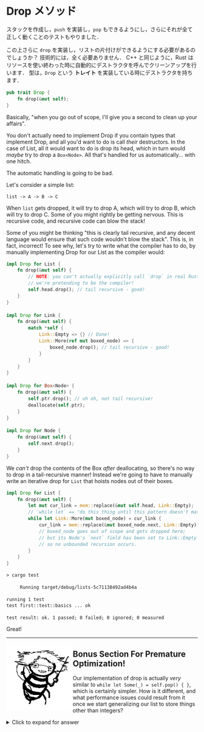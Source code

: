 <!-- # Drop -->
# Drop メソッド

<!-- We can make a stack, push on to, pop off it, and we've even tested that it all
works right! -->

スタックを作成し，`push` を実装し，`pop` もできるようにし，さらにそれが全て正しく動くことのテストもやりました．

<!-- Do we need to worry about cleaning up our list? Technically, no, not at all!
Like C++, Rust uses destructors to automatically clean up resources when they're
done with. A type has a destructor if it implements a *trait* called Drop.
Traits are Rust's fancy term for interfaces. The Drop trait has the following
interface: -->

この上さらに `drop` を実装し，リストの片付けができるようにする必要があるのでしょうか？
技術的には，全く必要ありません．
C++ と同じように，Rust はリソースを使い終わった時に自動的にデストラクタを呼んでクリーンアップを行います．
型は，`Drop` という **トレイト** を実装している時にデストラクタを持ちます．

```rust ,ignore
pub trait Drop {
    fn drop(&mut self);
}
```

Basically, "when you go out of scope, I'll give you a second to clean up your
affairs".

You don't actually need to implement Drop if you contain types that implement
Drop, and all you'd want to do is call *their* destructors. In the case of
List, all it would want to do is drop its head, which in turn would *maybe*
try to drop a `Box<Node>`. All that's handled for us automatically... with one
hitch.

The automatic handling is going to be bad.

Let's consider a simple list:


```text
list -> A -> B -> C
```

When `list` gets dropped, it will try to drop A, which will try to drop B,
which will try to drop C. Some of you might rightly be getting nervous. This is
recursive code, and recursive code can blow the stack!

Some of you might be thinking "this is clearly tail recursive, and any decent
language would ensure that such code wouldn't blow the stack". This is, in fact,
incorrect! To see why, let's try to write what the compiler has to do, by
manually implementing Drop for our List as the compiler would:


```rust ,ignore
impl Drop for List {
    fn drop(&mut self) {
        // NOTE: you can't actually explicitly call `drop` in real Rust code;
        // we're pretending to be the compiler!
        self.head.drop(); // tail recursive - good!
    }
}

impl Drop for Link {
    fn drop(&mut self) {
        match *self {
            Link::Empty => {} // Done!
            Link::More(ref mut boxed_node) => {
                boxed_node.drop(); // tail recursive - good!
            }
        }
    }
}

impl Drop for Box<Node> {
    fn drop(&mut self) {
        self.ptr.drop(); // uh oh, not tail recursive!
        deallocate(self.ptr);
    }
}

impl Drop for Node {
    fn drop(&mut self) {
        self.next.drop();
    }
}
```

We *can't* drop the contents of the Box *after* deallocating, so there's no
way to drop in a tail-recursive manner! Instead we're going to have to manually
write an iterative drop for `List` that hoists nodes out of their boxes.


```rust ,ignore
impl Drop for List {
    fn drop(&mut self) {
        let mut cur_link = mem::replace(&mut self.head, Link::Empty);
        // `while let` == "do this thing until this pattern doesn't match"
        while let Link::More(mut boxed_node) = cur_link {
            cur_link = mem::replace(&mut boxed_node.next, Link::Empty);
            // boxed_node goes out of scope and gets dropped here;
            // but its Node's `next` field has been set to Link::Empty
            // so no unbounded recursion occurs.
        }
    }
}
```

```text
> cargo test

     Running target/debug/lists-5c71138492ad4b4a

running 1 test
test first::test::basics ... ok

test result: ok. 1 passed; 0 failed; 0 ignored; 0 measured

```

Great!

----------------------

<span style="float:left">![Bonus](img/profbee.gif)</span>

## Bonus Section For Premature Optimization!

Our implementation of drop is actually *very* similar to
`while let Some(_) = self.pop() { }`, which is certainly simpler. How is
it different, and what performance issues could result from it once we start
generalizing our list to store things other than integers?

<details>
  <summary>Click to expand for answer</summary>

Pop returns `Option<i32>`, while our implementation only manipulates Links (`Box<Node>`). So our implementation only moves around pointers to nodes, while the pop-based one will move around the values we stored in nodes. This could be very expensive if we generalize our list and someone uses it to store instances of VeryBigThingWithADropImpl (VBTWADI). Box is able to run the drop implementation of its contents in-place, so it doesn't suffer from this issue. Since VBTWADI is *exactly* the kind of thing that actually makes using a linked-list desirable over an array, behaving poorly on this case would be a bit of a disappointment.

If you wish to have the best of both implementations, you could add a new method,
`fn pop_node(&mut self) -> Link`, from-which `pop` and `drop` can both be cleanly derived.

</details>
